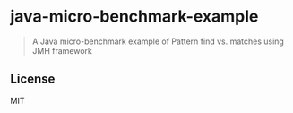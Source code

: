 # java-micro-benchmark-example
> A Java micro-benchmark example of Pattern find vs. matches using JMH framework

## License

MIT

